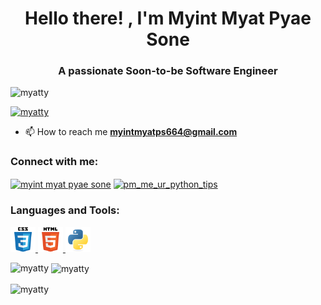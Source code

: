 
<h1 align="center">Hello there! , I'm Myint Myat Pyae Sone</h1>
<h3 align="center">A passionate Soon-to-be Software Engineer</h3>

<p align="left"> <img src="https://komarev.com/ghpvc/?username=myatty&label=Profile%20views&color=0e75b6&style=flat" alt="myatty" /> </p>

<p align="left"> <a href="https://github.com/ryo-ma/github-profile-trophy"><img src="https://github-profile-trophy.vercel.app/?username=myatty" alt="myatty" /></a> </p>

- 📫 How to reach me **myintmyatps664@gmail.com**


<h3 align="left">Connect with me:</h3>
<p align="left">
<a href="https://www.facebook.com/MerlinAndDestiny" target="blank"><img align="center" src="https://raw.githubusercontent.com/rahuldkjain/github-profile-readme-generator/master/src/images/icons/Social/facebook.svg" alt="myint myat pyae sone" height="30" width="40" /></a>
<a href="https://instagram.com/pm_me_ur_python_tips" target="blank"><img align="center" src="https://raw.githubusercontent.com/rahuldkjain/github-profile-readme-generator/master/src/images/icons/Social/instagram.svg" alt="pm_me_ur_python_tips" height="30" width="40" /></a>
</p>

<h3 align="left">Languages and Tools:</h3>
<p align="left"> <a href="https://www.w3schools.com/css/" target="_blank" rel="noreferrer"> <img src="https://raw.githubusercontent.com/devicons/devicon/master/icons/css3/css3-original-wordmark.svg" alt="css3" width="40" height="40"/> </a> <a href="https://www.w3.org/html/" target="_blank" rel="noreferrer"> <img src="https://raw.githubusercontent.com/devicons/devicon/master/icons/html5/html5-original-wordmark.svg" alt="html5" width="40" height="40"/> </a> <a href="https://www.python.org" target="_blank" rel="noreferrer"> <img src="https://raw.githubusercontent.com/devicons/devicon/master/icons/python/python-original.svg" alt="python" width="40" height="40"/> </a> </p>

<p><img align="left" src="https://github-readme-stats.vercel.app/api/top-langs?username=myatty&show_icons=true&locale=en&layout=compact" alt="myatty" /></p>

<p>&nbsp;<img align="center" src="https://github-readme-stats.vercel.app/api?username=myatty&show_icons=true&locale=en" alt="myatty" /></p>

<p><img align="center" src="https://github-readme-streak-stats.herokuapp.com/?user=myatty&" alt="myatty" /></p>
